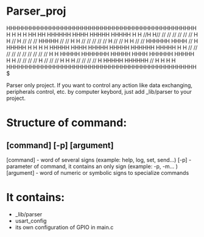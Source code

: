 # Parser_proj

HHHHHHHHHHHHHHHHHHHHHHHHHHHHHHHHHHHHHHHHHHHHHHHHH
H                                               H
H     HH   HH HHHHHH  HHHH  HHHHH   HHHHH       H
H    //H H//   //   //     //  // //   //       H
H   // H //   //   //     HHHHH  //   //        H
H  //   //   //   //     // H   //   //         H
H //   // HHHHHH  HHHH  //   H  HHHHH           H
H                                               H
H     HHHHH   HHHH   HHHHH   HHHHH HHHHHH HHHHH H
H    //  // //   // //  // //     //     //  // H
H   HHHHH  HHHHHHH HHHHH   HHHH  HHHHHH HHHHH   H
H  //     //   // // H       // //     // H     H
H //     //   // //   H HHHHH  HHHHHH //   H    H
H                                               H
HHHHHHHHHHHHHHHHHHHHHHHHHHHHHHHHHHHHHHHHHHHHHHHH$

Parser only project.
If you want to control any action like data exchanging, peripherals control, etc. 
by computer keybord, just add _lib/parser to your project.

# Structure of command:

[command] [-p] [argument]
 -----------------------
[command] - word of several signs (example: help, log, set, send...)
[-p] - parameter of command, it contains an only sign (example: -p, -m... )
[argument] - word of numeric or symbolic signs to specialize commands


# It contains:
- _lib/parser
- usart_config
- its own configuration of GPIO in main.c